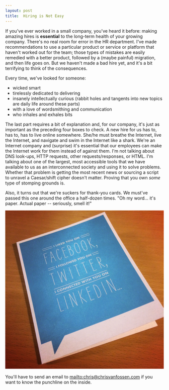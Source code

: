 ```yaml
---
layout: post
title:  Hiring is Not Easy
---
```


If you've ever worked in a small company, you've heard it before: making amazing hires is **essential** to the long-term health of your growing company. There's no real room for error in the HR department. I've made recommendations to use a particular product or service or platform that haven't worked out for the team; those types of mistakes are easily remedied with a better product, followed by a (maybe painful) migration, and then life goes on. But we haven't made a bad hire yet, and it's a bit terrifying to think of the consequences.

Every time, we've looked for someone:

 * wicked smart
 * tirelessly dedicated to delivering
 * insanely intellectually curious (rabbit holes and tangents into new topics are daily life around these parts)
 * with a love of wordsmithing and communication
 * who inhales and exhales bits

The last part requires a bit of explanation and, for our company, it's just as important as the preceding four boxes to check. A new hire for us has to, has to, has to live online somewhere. She/he must breathe the Internet, live the Internet, and navigate and swim in the Internet like a shark. We're an Internet company and (surprise) it's essential that our employees can make the Internet work for them instead of against them. I'm not talking about DNS look-ups, HTTP requests, other requests/responses, or HTML. I'm talking about one of the largest, most accessible tools that we have available to us as an interconnected society and using it to solve problems. Whether that problem is getting the most recent news or sourcing a script to unravel a Caesar/shift cipher doesn't matter. Proving that you own *some* type of stomping grounds is.

Also, it turns out that we're suckers for thank-you cards. We must've passed this one around the office a half-dozen times. "Oh my word... it's paper. Actual paper -- seriously, smell it!"

![thank-you](/images/thank-you-card.jpeg)

You'll have to send an email to <mailto:chris@chrisvanfossen.com> if you want to know the punchline on the inside.